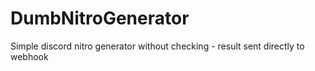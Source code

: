 # DumbNitroGenerator
Simple discord nitro generator without checking - result sent directly to webhook
